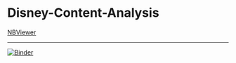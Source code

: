 ﻿# Disney-Content-Analysis

<!-- https://mybinder.org/v2/gh/athem-m/Disney-Content-Analysis/master -->
<!-- https://nbviewer.org/github/athem-m/Disney-Content-Analysis/blob/master/disney-tv-and-movies-eda.ipynb -->

[NBViewer](https://nbviewer.org/github/athem-m/Disney-Content-Analysis/blob/master/disney-tv-and-movies-eda.ipynb)

---

[![Binder](https://mybinder.org/badge_logo.svg)](https://mybinder.org/v2/gh/athem-m/Disney-Content-Analysis/master)
